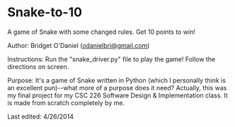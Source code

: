 # Snake-to-10
A game of Snake with some changed rules. Get 10 points to win!

Author: Bridget O'Daniel (odanielbri@gmail.com)

Instructions: Run the "snake_driver.py" file to play the game! Follow the directions on screen.

Purpose: It's a game of Snake written in Python (which I personally think is an excellent pun)--what more of a purpose does it need? Actually, this was my final project for my CSC 226 Software Design & Implementation class. It is made from scratch completely by me.

Last edited: 4/26/2014
